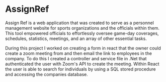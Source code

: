 # AssignRef

Assign Ref is a web application that was created to serve as a personnel management website for sports
organizations and the officials within them. This tool empowered officials to effortlessly oversee game-day
coverages, schedules, statistics, meetings, and an array of other essential tasks. 

During this project I worked on creating a form in react that the owner could create a zoom meeting from and then email the link to employees in the company. To do this I created a controller and service file in .Net that authenticated the user with Zoom's API to create the meeting. Within React the user is able to search for individuals by using a SQL stored procedure and accessing the companies database.  

